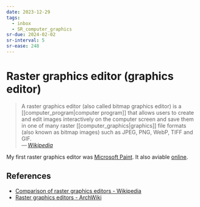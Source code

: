 ```yaml
---
date: 2023-12-29
tags:
  - inbox
  - SR_computer_graphics
sr-due: 2024-02-02
sr-interval: 5
sr-ease: 248
---
```


# Raster graphics editor (graphics editor)

> A raster graphics editor (also called bitmap graphics editor) is a
> [[computer_program|computer program]] that allows users to create and edit
> images interactively on the computer screen and save them in one of many
> raster [[computer_graphics|graphics]] file formats (also known as bitmap
> images) such as JPEG, PNG, WebP, TIFF and GIF.\
> — <cite>[Wikipedia](https://en.wikipedia.org/wiki/Raster_graphics_editor)</cite>

My first raster graphics editor was [Microsoft
Paint](https://en.wikipedia.org/wiki/Microsoft_Paint). It also aviable
[online](https://paint.js.org/).

## References

- [Comparison of raster graphics editors - Wikipedia](https://en.wikipedia.org/wiki/Comparison_of_raster_graphics_editors)
- [Raster graphics editors - ArchWiki](https://wiki.archlinux.org/title/List_of_applications/Multimedia#Raster_graphics_editors)
